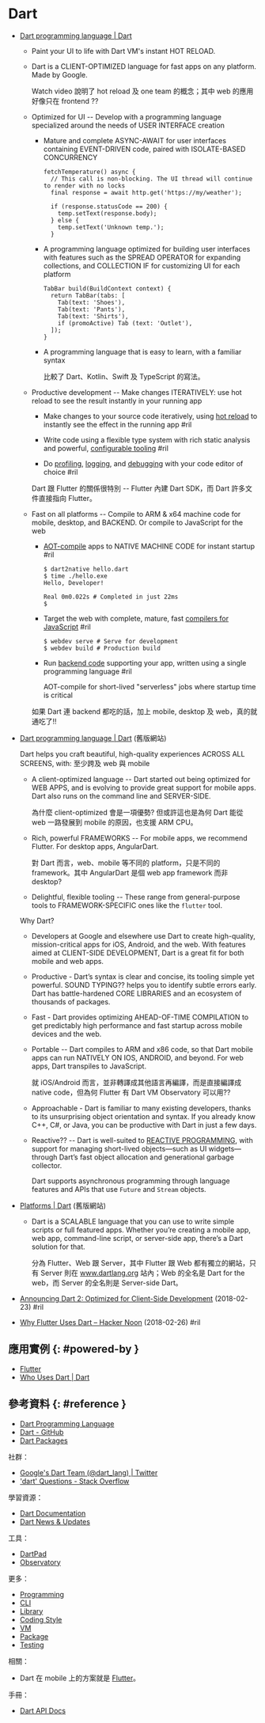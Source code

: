 # Dart

  - [Dart programming language \| Dart](https://dart.dev/)

      - Paint your UI to life with Dart VM's instant HOT RELOAD.

      - Dart is a CLIENT-OPTIMIZED language for fast apps on any platform. Made by Google.

        Watch video 說明了 hot reload 及 one team 的概念；其中 web 的應用好像只在 frontend ??

      - Optimized for UI -- Develop with a programming language specialized around the needs of USER INTERFACE creation

          - Mature and complete ASYNC-AWAIT for user interfaces containing EVENT-DRIVEN code, paired with ISOLATE-BASED CONCURRENCY

                fetchTemperature() async {
                  // This call is non-blocking. The UI thread will continue to render with no locks
                  final response = await http.get('https://my/weather');

                  if (response.statusCode == 200) {
                    temp.setText(response.body);
                  } else {
                    temp.setText('Unknown temp.');
                  }

          - A programming language optimized for building user interfaces with features such as the SPREAD OPERATOR for expanding collections, and COLLECTION IF for customizing UI for each platform

                TabBar build(BuildContext context) {
                  return TabBar(tabs: [
                    Tab(text: 'Shoes'),
                    Tab(text: 'Pants'),
                    Tab(text: 'Shirts'),
                    if (promoActive) Tab (text: 'Outlet'),
                  ]);
                }

          - A programming language that is easy to learn, with a familiar syntax

            比較了 Dart、Kotlin、Swift 及 TypeScript 的寫法。

      - Productive development -- Make changes ITERATIVELY: use hot reload to see the result instantly in your running app

          - Make changes to your source code iteratively, using [hot reload](https://flutter.dev/docs/development/tools/hot-reload) to instantly see the effect in the running app #ril

          - Write code using a flexible type system with rich static analysis and powerful, [configurable tooling](https://dart.dev/guides/language/analysis-options) #ril

          - Do [profiling](https://flutter.github.io/devtools/timeline), [logging](https://flutter.github.io/devtools/logging), and [debugging](https://flutter.github.io/devtools/debugger#getting-started) with your code editor of choice #ril

        Dart 跟 Flutter 的關係很特別 -- Flutter 內建 Dart SDK，而 Dart 許多文件直接指向 Flutter。

      - Fast on all platforms -- Compile to ARM & x64 machine code for mobile, desktop, and BACKEND. Or compile to JavaScript for the web

          - [AOT-compile](https://dart.dev/platforms) apps to NATIVE MACHINE CODE for instant startup #ril

                $ dart2native hello.dart
                $ time ./hello.exe
                Hello, Developer!

                Real 0m0.022s # Completed in just 22ms
                $

          - Target the web with complete, mature, fast [compilers for JavaScript](https://dart.dev/platforms#dart-web-javascript) #ril

                $ webdev serve # Serve for development
                $ webdev build # Production build

          - Run [backend code](https://dart.dev/tutorials/server/httpserver) supporting your app, written using a single programming language #ril

            AOT-compile for short-lived "serverless" jobs where startup time is critical

        如果 Dart 連 backend 都吃的話，加上 mobile, desktop 及 web，真的就通吃了!!

  - [Dart programming language \| Dart](https://www.dartlang.org/) (舊版網站)

    Dart helps you craft beautiful, high-quality experiences ACROSS ALL SCREENS, with: 至少跨及 web 與 mobile

      - A client-optimized language -- Dart started out being optimized for WEB APPS, and is evolving to provide great support for mobile apps. Dart also runs on the command line and SERVER-SIDE.

        為什麼 client-optimized 會是一項優勢? 但或許這也是為何 Dart 能從 web 一路發展到 mobile 的原因，也支援 ARM CPU。

      - Rich, powerful FRAMEWORKS -- For mobile apps, we recommend Flutter. For desktop apps, AngularDart.

        對 Dart 而言，web、mobile 等不同的 platform，只是不同的 framework。其中 AngularDart 是個 web app framework 而非 desktop?

      - Delightful, flexible tooling -- These range from general-purpose tools to FRAMEWORK-SPECIFIC ones like the `flutter` tool.

    Why Dart?

      - Developers at Google and elsewhere use Dart to create high-quality, mission-critical apps for iOS, Android, and the web. With features aimed at CLIENT-SIDE DEVELOPMENT, Dart is a great fit for both mobile and web apps.
      - Productive - Dart’s syntax is clear and concise, its tooling simple yet powerful. SOUND TYPING?? helps you to identify subtle errors early. Dart has battle-hardened CORE LIBRARIES and an ecosystem of thousands of packages.
      - Fast - Dart provides optimizing AHEAD-OF-TIME COMPILATION to get predictably high performance and fast startup across mobile devices and the web.

      - Portable -- Dart compiles to ARM and x86 code, so that Dart mobile apps can run NATIVELY ON IOS, ANDROID, and beyond. For web apps, Dart transpiles to JavaScript.

        就 iOS/Android 而言，並非轉譯成其他語言再編譯，而是直接編譯成 native code，但為何 Flutter 有 Dart VM Observatory 可以用??

      - Approachable - Dart is familiar to many existing developers, thanks to its unsurprising object orientation and syntax. If you already know C++, C#, or Java, you can be productive with Dart in just a few days.

      - Reactive?? -- Dart is well-suited to [REACTIVE PROGRAMMING](https://en.wikipedia.org/wiki/Reactive_programming), with support for managing short-lived objects—such as UI widgets—through Dart’s fast object allocation and generational garbage collector.

        Dart supports asynchronous programming through language features and APIs that use `Future` and `Stream` objects.

  - [Platforms \| Dart](https://www.dartlang.org/guides/platforms) (舊版網站)

      - Dart is a SCALABLE language that you can use to write simple scripts or full featured apps. Whether you’re creating a mobile app, web app, command-line script, or server-side app, there’s a Dart solution for that.

        分為 Flutter、Web 跟 Server，其中 Flutter 跟 Web 都有獨立的網站，只有 Server 則在 www.dartlang.org 站內；Web 的全名是 Dart for the web，而 Server 的全名則是 Server-side Dart。

  - [Announcing Dart 2: Optimized for Client\-Side Development](https://medium.com/dartlang/announcing-dart-2-80ba01f43b6) (2018-02-23) #ril
  - [Why Flutter Uses Dart – Hacker Noon](https://hackernoon.com/why-flutter-uses-dart-dd635a054ebf) (2018-02-26) #ril

## 應用實例 {: #powered-by }

  - [Flutter](flutter.md)
  - [Who Uses Dart \| Dart](https://www.dartlang.org/community/who-uses-dart)

## 參考資料 {: #reference }

  - [Dart Programming Language](https://dart.dev/)
  - [Dart - GitHub](https://github.com/dart-lang)
  - [Dart Packages](https://pub.dev/)

社群：

  - [Google's Dart Team (@dart_lang) | Twitter](https://twitter.com/dart_lang)
  - ['dart' Questions - Stack Overflow](https://stackoverflow.com/questions/tagged/dart)

學習資源：

  - [Dart Documentation](https://dart.dev/guides)
  - [Dart News & Updates](https://news.dartlang.org/)

工具：

  - [DartPad](https://dartpad.dartlang.org/)
  - [Observatory](dart-observatory.md)

更多：

  - [Programming](dart-prog.md)
  - [CLI](dart-cli.md)
  - [Library](dart-lib.md)
  - [Coding Style](dart-style.md)
  - [VM](dart-vm.md)
  - [Package](dart-package.md)
  - [Testing](dart-testing.md)

相關：

  - Dart 在 mobile 上的方案就是 [Flutter](flutter.md)。

手冊：

  - [Dart API Docs](https://api.dartlang.org/stable/)
